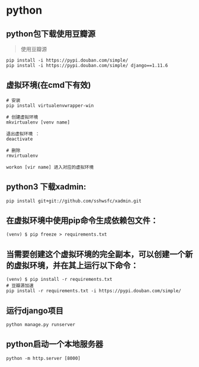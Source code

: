 # python
## python包下载使用豆瓣源

>使用豆瓣源 

```
pip install -i https://pypi.douban.com/simple/ 
pip install -i https://pypi.douban.com/simple/ django==1.11.6
```

## 虚拟环境(在cmd下有效)
```
# 安装
pip install virtualenvwrapper-win
```

```
# 创建虚拟环境
mkvirtualenv [venv name]

退出虚拟环境 ： 
deactivate

# 删除
rmvirtualenv

workon [vir name] 进入对应的虚拟环境
```

## python3 下载xadmin: 
```
pip install git+git://github.com/sshwsfc/xadmin.git
```

## 在虚拟环境中使用pip命令生成依赖包文件：
```
(venv) $ pip freeze > requirements.txt
```
## 当需要创建这个虚拟环境的完全副本，可以创建一个新的虚拟环境，并在其上运行以下命令：
```
(venv) $ pip install -r requirements.txt
# 豆瓣源加速
pip install -r requirements.txt -i https://pypi.douban.com/simple/
```

## 运行django项目 
```
python manage.py runserver
```

## python启动一个本地服务器
```
python -m http.server [8000]
```

